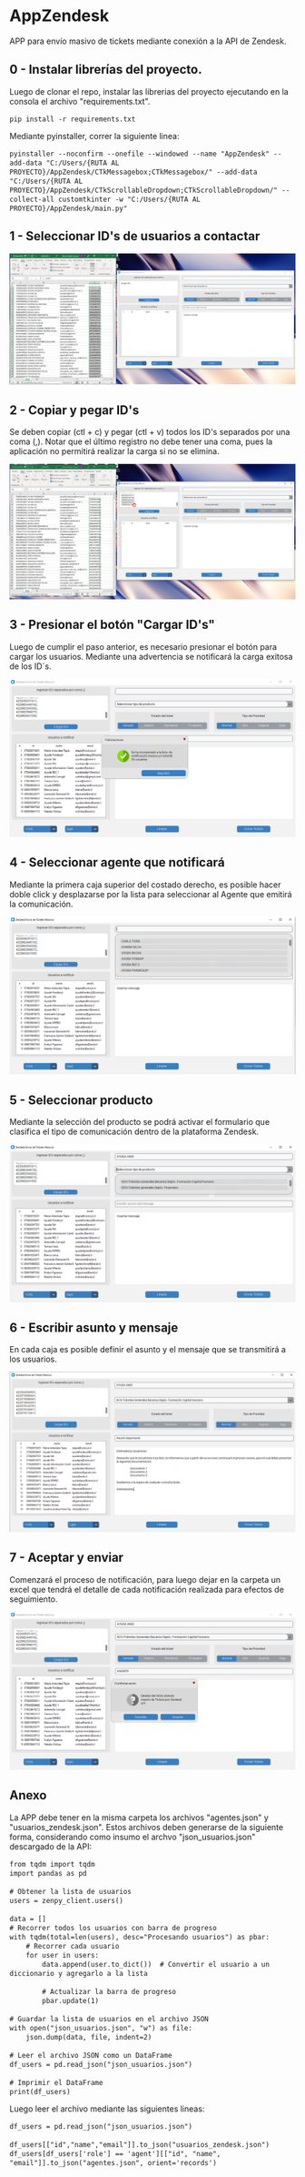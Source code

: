# AppZendesk


APP para envío masivo de tickets mediante conexión a la API de Zendesk.


## 0 - Instalar librerías del proyecto.

Luego de clonar el repo, instalar las librerias del proyecto ejecutando en la consola el archivo "requirements.txt".

```
pip install -r requirements.txt
```

Mediante pyinstaller, correr la siguiente linea:

```
pyinstaller --noconfirm --onefile --windowed --name "AppZendesk" --add-data "C:/Users/{RUTA AL PROYECTO}/AppZendesk/CTkMessagebox;CTkMessagebox/" --add-data "C:/Users/{RUTA AL PROYECTO}/AppZendesk/CTkScrollableDropdown;CTkScrollableDropdown/" --collect-all customtkinter -w "C:/Users/{RUTA AL PROYECTO}/AppZendesk/main.py"

```




## 1 - Seleccionar ID's de usuarios a contactar

<div align="center">
    <img src="imagenes/uno.png" alt="Texto alternativo de la imagen">
</div>

## 2 - Copiar y pegar ID's

Se deben copiar (ctl + c) y pegar (ctl + v) todos los ID's separados por una coma (,). Notar que el último registro no debe tener una coma, pues la aplicación no permitirá realizar la carga si no se elimina. 
<div align="center">
    <img src="imagenes/dos.png" alt="Texto alternativo de la imagen">
</div>


## 3 - Presionar el botón "Cargar ID's"


Luego de cumplir el paso anterior, es necesario presionar el botón para cargar los usuarios. Mediante una advertencia se notificará la carga exitosa de los ID´s.

<div align="center">
    <img src="imagenes/tres.png" alt="Texto alternativo de la imagen">
</div>



## 4 - Seleccionar agente que notificará


Mediante la primera caja superior del costado derecho, es posible hacer doble click y desplazarse por la lista para seleccionar al Agente que emitirá la comunicación.

<div align="center">
    <img src="imagenes/cuatro.png" alt="Texto alternativo de la imagen">
</div>

## 5 - Seleccionar producto


Mediante la selección del producto se podrá activar el formulario que clasifica el tipo de comunicación dentro de la plataforma Zendesk.

<div align="center">
    <img src="imagenes/cinco.png" alt="Texto alternativo de la imagen">
</div>

## 6 - Escribir asunto y mensaje


En cada caja es posible definir el asunto y el mensaje que se transmitirá a los usuarios.

<div align="center">
    <img src="imagenes/Interfaz (blanca).png" alt="Texto alternativo de la imagen">
</div>


## 7 - Aceptar y enviar


Comenzará el proceso de notificación, para luego dejar en la carpeta un excel que tendrá el detalle de cada notificación realizada para efectos de seguimiento.

<div align="center">
    <img src="imagenes/seis.png" alt="Texto alternativo de la imagen">
</div>


## Anexo

La APP debe tener en la misma carpeta los archivos "agentes.json" y "usuarios_zendesk.json". Estos archivos deben generarse de la siguiente forma, considerando como insumo el archvo "json_usuarios.json" descargado de la API:

```
from tqdm import tqdm
import pandas as pd

# Obtener la lista de usuarios
users = zenpy_client.users()

data = []
# Recorrer todos los usuarios con barra de progreso
with tqdm(total=len(users), desc="Procesando usuarios") as pbar:
    # Recorrer cada usuario
    for user in users:
        data.append(user.to_dict())  # Convertir el usuario a un diccionario y agregarlo a la lista

        # Actualizar la barra de progreso
        pbar.update(1)

# Guardar la lista de usuarios en el archivo JSON
with open("json_usuarios.json", "w") as file:
    json.dump(data, file, indent=2)

# Leer el archivo JSON como un DataFrame
df_users = pd.read_json("json_usuarios.json")

# Imprimir el DataFrame
print(df_users)

```

Luego leer el archivo mediante las siguientes lineas:

```
df_users = pd.read_json("json_usuarios.json")

df_users[["id","name","email"]].to_json("usuarios_zendesk.json")
df_users[df_users['role'] == 'agent'][["id", "name", "email"]].to_json("agentes.json", orient='records')
```

